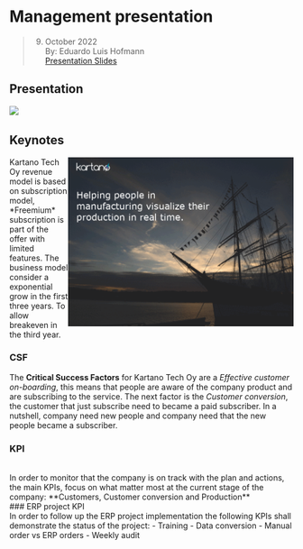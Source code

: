 # Management presentation
> 09. October 2022    
> By: Eduardo Luis Hofmann    
> [Presentation Slides](01presentation.md)

## Presentation

[<img src="https://code.33co.de/ehofmann/ERP-samk/raw/commit/6da621262b56c0e57367a38850bf8ec62b71ce98/videos/reduce-presentation.mp4">](Presentation)



## Keynotes
<img src="animation.gif" align="right" width="400px"/>
Kartano Tech Oy revenue model is based on subscription model, *Freemium* subscription is part of the offer with limited features.   
The business model consider a exponential grow in the first three years. To allow breakeven in the third year.
<br> 

### CSF
The **Critical Success Factors** for Kartano Tech Oy are a *Effective customer on-boarding*, this means that people are aware of the company product and are subscribing to the service. The next factor is the *Customer conversion*, the customer that just subscribe need to became a paid subscriber. In a nutshell, company need new people and company need that the new people became a subscriber.
<br> 
### KPI
<br> 
In order to monitor that the company is on track with the plan and actions, the main KPIs, focus on what matter most at the current stage of the company: **Customers, Customer conversion and Production**
<br> 
### ERP project KPI
<br> 
In order to follow up the ERP project implementation the following KPIs shall demonstrate the status of the project:
- Training
- Data conversion
- Manual order vs ERP orders
- Weekly audit

<br clear="left"/>
